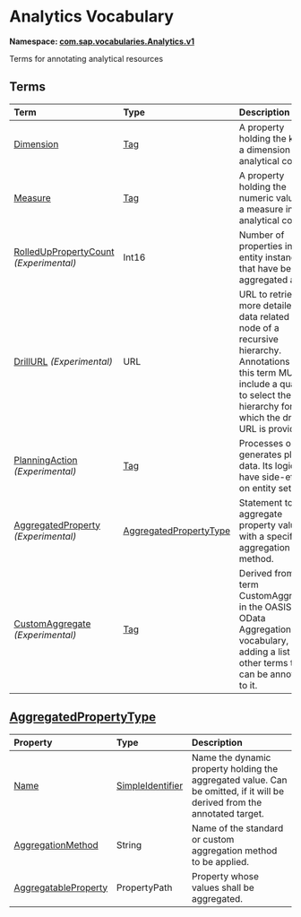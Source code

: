 # Analytics Vocabulary
**Namespace: [com.sap.vocabularies.Analytics.v1](Analytics.xml)**

Terms for annotating analytical resources


## Terms

Term|Type|Description
:---|:---|:----------
[Dimension](Analytics.xml#L39)|[Tag](https://github.com/oasis-tcs/odata-vocabularies/blob/master/vocabularies/Org.OData.Core.V1.md#Tag)|<a name="Dimension"></a>A property holding the key of a dimension in an analytical context
[Measure](Analytics.xml#L44)|[Tag](https://github.com/oasis-tcs/odata-vocabularies/blob/master/vocabularies/Org.OData.Core.V1.md#Tag)|<a name="Measure"></a>A property holding the numeric value of a measure in an analytical context
[RolledUpPropertyCount](Analytics.xml#L48) *(Experimental)*|Int16|<a name="RolledUpPropertyCount"></a>Number of properties in the entity instance that have been aggregated away
[DrillURL](Analytics.xml#L53) *(Experimental)*|URL|<a name="DrillURL"></a>URL to retrieve more detailed data related to a node of a recursive hierarchy. Annotations with this term MUST include a qualifier to select the hierarchy for which the drill URL is provided.
[PlanningAction](Analytics.xml#L64) *(Experimental)*|[Tag](https://github.com/oasis-tcs/odata-vocabularies/blob/master/vocabularies/Org.OData.Core.V1.md#Tag)|<a name="PlanningAction"></a>Processes or generates plan data. Its logic may have side-effects on entity sets.
[AggregatedProperty](Analytics.xml#L72) *(Experimental)*|[AggregatedPropertyType](#AggregatedPropertyType)|<a name="AggregatedProperty"></a>Statement to aggregate property values with a specified aggregation method.
[CustomAggregate](Analytics.xml#L96) *(Experimental)*|[Tag](https://github.com/oasis-tcs/odata-vocabularies/blob/master/vocabularies/Org.OData.Core.V1.md#Tag)|<a name="CustomAggregate"></a>Derived from term CustomAggregate in the OASIS OData Aggregation vocabulary, adding a list of other terms that can be annotated to it.

## <a name="AggregatedPropertyType"></a>[AggregatedPropertyType](Analytics.xml#L76)


Property|Type|Description
:-------|:---|:----------
[Name](Analytics.xml#L77)|[SimpleIdentifier](Common.md#SimpleIdentifier)|Name the dynamic property holding the aggregated value. Can be omitted, if it will be derived from the annotated target.
[AggregationMethod](Analytics.xml#L81)|String|Name of the standard or custom aggregation method to be applied.
[AggregatableProperty](Analytics.xml#L84)|PropertyPath|Property whose values shall be aggregated.
